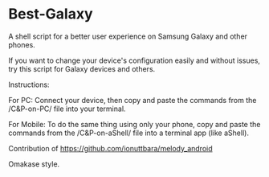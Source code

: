 # Best-Galaxy
A shell script for a better user experience on Samsung Galaxy and other phones.

If you want to change your device's configuration easily and without issues, try this script for Galaxy devices and others.

Instructions:

For PC: Connect your device, then copy and paste the commands from the /C&P-on-PC/ file into your terminal.

For Mobile: To do the same thing using only your phone, copy and paste the commands from the /C&P-on-aShell/ file into a terminal app (like aShell).

Contribution of https://github.com/ionuttbara/melody_android

Omakase style.
